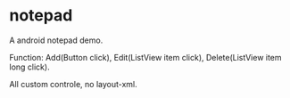 # notepad

A android notepad demo.

Function:
Add(Button click), Edit(ListView item click), Delete(ListView item long click).

All custom controle, no layout-xml.
